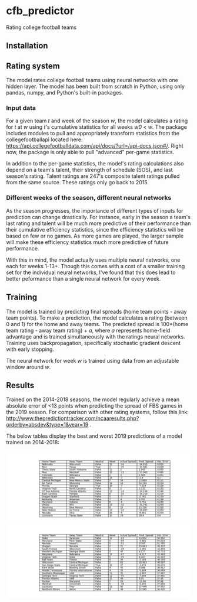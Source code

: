 # cfb_predictor
Rating college football teams

## Installation

## Rating system
The model rates college football teams using neural networks with one hidden layer. The model has been built from scratch in Python, using only pandas, numpy, and Python's built-in packages.

### Input data
For a given team _t_ and week of the season _w_, the model calculates a rating for _t_ at _w_ using _t_'s cumulative statistics for all weeks _w0_ < _w_. The package includes modules to pull and appropriately transform statistics from the collegefootballapi located here: https://api.collegefootballdata.com/api/docs/?url=/api-docs.json#/. Right now, the package is only able to pull "advanced" per-game statistics.

In addition to the per-game statistics, the model's rating calculations also depend on a team's talent, their strength of schedule (SOS), and last season's rating. Talent ratings are 247's composite talent ratings pulled from the same source. These ratings only go back to 2015.

### Different weeks of the season, different neural networks
As the season progresses, the importance of different types of inputs for prediction can change drastically. For instance, early in the season a team's last rating and talent will be much more predictive of their performance than their cumulative efficiency statistics, since the efficiency statistics will be based on few or no games. As more games are played, the larger sample will make these efficiency statistics much more predictive of future performance.

With this in mind, the model actually uses multiple neural networks, one each for weeks 1-13+. Though this comes with a cost of a smaller training set for the individual neural networks, I've found that this does lead to better peformance than a single neural network for every week. 

## Training
The model is trained by predicting final spreads (home team points - away team points). To make a prediction, the model calculates a rating (between 0 and 1) for the home and away teams. The predicted spread is 100*(home team rating - away team rating) + _a_, where _a_ represents home-field advantage and is trained simultaneously with the ratings neural networks. Training uses backpropagation, specifically stochastic gradient descent with early stopping.  

The neural network for week _w_ is trained using data from an adjustable window around _w_.

## Results
Trained on the 2014-2018 seasons, the model regularly achieve a mean absolute error of <13 points when predicting the spread of FBS games in the 2019 season. For comparison with other rating systems, follow this link: http://www.thepredictiontracker.com/ncaaresults.php?orderby=absdev&type=1&year=19 . 

The below tables display the best and worst 2019 predictions of a model trained on 2014-2018:

![Best Predictions](best.png)
![Worst Predictions](worst.png)
